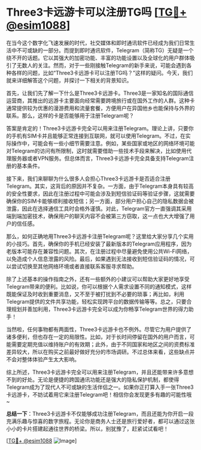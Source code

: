 # Three3卡远游卡可以注册TG吗 [[TG💪+ @esim1088](https://t.me/s/esim1088)]

在当今这个数字化飞速发展的时代，社交媒体和即时通讯软件已经成为我们日常生活中不可或缺的一部分。而提到即时通讯软件，Telegram（简称TG）无疑是一个绕不开的话题。它以其强大的加密功能、丰富的功能设置以及全球化的用户群体吸引了无数人的关注。然而，对于一些刚接触Telegram的新手来说，可能会遇到各种各样的问题，比如“Three3卡远游卡可以注册TG吗？”这样的疑问。今天，我们就来详细解答这个问题，并探讨一下相关的背景知识。

首先，让我们先了解一下什么是Three3卡远游卡。Three3是一家知名的国际通信运营商，其推出的远游卡主要面向经常需要跨境旅行或在国外工作的人群。这种卡通常提供较为优惠的漫游费用和流量套餐，方便用户在异国他乡也能保持与外界的联系。那么，这样的卡是否能够用于注册Telegram呢？

答案是肯定的！Three3卡远游卡完全可以用来注册Telegram。理论上讲，只要你的手机有SIM卡并且能够正常连接到互联网，就可以使用Telegram。不过，在实际操作中，可能会有一些小细节需要注意。例如，某些国家或地区的网络环境可能对Telegram的访问有所限制，这时就需要借助一些技术手段来解决，比如使用代理服务器或者VPN服务。但总体而言，Three3卡远游卡完全具备支持Telegram注册的基本条件。

接下来，我们来聊聊为什么很多人会担心Three3卡远游卡是否适合注册Telegram。其实，这背后的原因并不复杂。一方面，由于Telegram本身具有较高的安全性要求，因此在注册过程中可能会涉及到短信验证码等验证步骤，这就需要确保你的SIM卡能够顺利接收短信；另一方面，部分用户担心自己的隐私数据会被泄露，因此在选择通信工具时会格外谨慎。对此，Telegram官方一直强调其采用端到端加密技术，确保用户的聊天内容不会被第三方窃取，这一点也大大增强了用户的信任感。

那么，如何正确地用Three3卡远游卡注册Telegram呢？这里给大家分享几个实用的小技巧。首先，确保你的手机已经安装了最新版本的Telegram应用程序，因为老版本可能存在兼容性问题。其次，在注册过程中尽量避免使用公共Wi-Fi网络，以免造成个人信息泄露的风险。最后，如果遇到无法接收到短信验证码的情况，可以尝试切换至其他网络环境或者直接联系客服寻求帮助。

除了上述基本的操作指南之外，还有一些额外的小建议可以帮助大家更好地享受Telegram带来的便利。比如说，你可以根据个人需求设置不同的通知模式，这样既能保证及时收到重要消息，又不至于被打扰到不必要的琐事；再比如，利用Telegram提供的文件共享功能，轻松实现跨平台的数据传输等等。总之，只要合理规划并善加利用，Three3卡远游卡完全可以成为你畅享Telegram世界的得力助手！

当然啦，任何事物都有两面性，Three3卡远游卡也不例外。尽管它为用户提供了诸多便利，但也存在一定的局限性。比如，对于长时间停留在国外的用户而言，可能需要定期充值以维持账户的有效期；此外，由于不同国家和地区之间的资费标准差异较大，所以在购买之前最好做好充分的市场调研。不过总体来看，这些缺点并不会对整体体验产生太大影响。

综上所述，Three3卡远游卡完全可以用来注册Telegram，并且还能带来许多意想不到的好处。无论是便捷的跨国通讯功能还是强大的隐私保护机制，都使得Telegram成为了现代人不可或缺的生活伴侣之一。如果你正打算入手一张Three3卡远游卡，不妨试着用它来注册Telegram吧！相信你会发现更多有趣的可能性哦~

**总结一下**：Three3卡远游卡不仅能够成功注册Telegram，而且还能为你开启一段充满乐趣与惊喜的数字旅程。无论你是商务人士还是旅行爱好者，都可以通过这张小小的卡片搭建起通往世界的桥梁。所以，别犹豫了，赶紧试试看吧！

[[TG💪+ @esim1088](https://t.me/s/esim1088) ![Image](https://i.postimg.cc/4NQfJmqS/Snipaste-2025-05-13-00-14-12.png)]